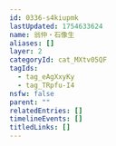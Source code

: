 ```yaml
---
id: 0336-s4kiupmk
lastUpdated: 1754633624
name: 翁仲・石像生
aliases: []
layer: 2
categoryId: cat_MXtv05QF
tagIds:
  - tag_eAgXxyKy
  - tag_TRpfu-I4
nsfw: false
parent: ""
relatedEntries: []
timelineEvents: []
titledLinks: []
---
```



